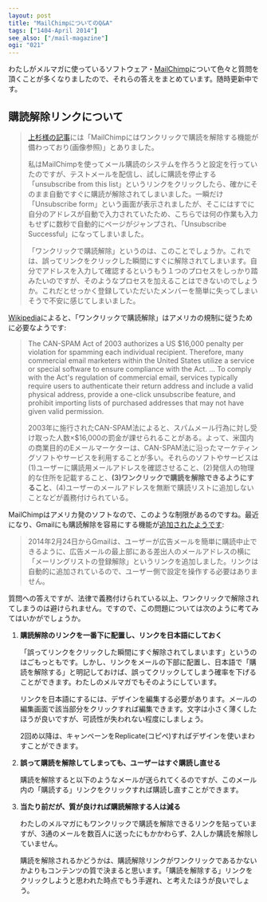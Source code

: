 ```yaml
---
layout: post
title: "MailChimpについてのQ&A"
tags: ["1404-April 2014"]
see_also: ["/mail-magazine"]
ogi: "021"
---
```


わたしがメルマガに使っているソフトウェア・[MailChimp](http://mailchimp.com/)について色々と質問を頂くことが多くなりましたので、それらの答えをまとめています。随時更新中です。

## 購読解除リンクについて

> [上杉様の記事](/mail-magazine)には「MailChimpにはワンクリックで購読を解除する機能が備わっており(画像参照)」とありました。
>
> 私はMailChimpを使ってメール購読のシステムを作ろうと設定を行っていたのですが、テストメールを配信し、試しに購読を停止する「unsubscribe from this list」というリンクをクリックしたら、確かにそのまま自動ですぐに購読が解除されてしまいました。一瞬だけ「Unsubscribe form」という画面が表示されましたが、そこにはすでに自分のアドレスが自動で入力されていたため、こちらでは何の作業も入力もせずに数秒で自動的にページがジャンプされ、「Unsubscribe Successful」になってしまいました。
>
> 「ワンクリックで購読解除」というのは、このことでしょうか。これでは、誤ってリンクをクリックした瞬間にすぐに解除されてしまいます。自分でアドレスを入力して確認するというもう１つのプロセスをしっかり踏みたいのですが、そのようなプロセスを加えることはできないのでしょうか。これだとせっかく登録していただいたメンバーを簡単に失ってしまいそうで不安に感じてしまいました。

[Wikipedia](http://en.wikipedia.org/wiki/Email_marketing)によると、「ワンクリックで購読解除」はアメリカの規制に従うために必要なようです:

> The CAN-SPAM Act of 2003 authorizes a US $16,000 penalty per violation for spamming each individual recipient. Therefore, many commercial email marketers within the United States utilize a service or special software to ensure compliance with the Act. ... To comply with the Act's regulation of commercial email, services typically require users to authenticate their return address and include a valid physical address, provide a one-click unsubscribe feature, and prohibit importing lists of purchased addresses that may not have given valid permission.
>
> 2003年に施行されたCAN-SPAM法によると、スパムメール行為に対し受け取った人数×$16,000の罰金が課せられることがある。よって、米国内の商業目的のEメールマーケターは、CAN-SPAM法に沿ったマーケティングソフトやサービスを利用することが多い。それらのソフトやサービスは(1)ユーザーに購読用メールアドレスを確認させること、(2)発信人の物理的な住所を記載すること、**(3)ワンクリックで購読を解除できるようにすること**、(4)ユーザーのメールアドレスを無断で購読リストに追加しないことなどが義務付けられている。

MailChimpはアメリカ発のソフトなので、このような制限があるのですね。最近になり、Gmailにも購読解除を容易にする機能が[追加されたようです](http://gigazine.net/news/20140224-gmail-add-unsubscribe/):

> 2014年2月24日からGmailは、ユーザーが広告メールを簡単に購読中止できるように、広告メールの最上部にある差出人のメールアドレスの横に「メーリングリストの登録解除」というリンクを追加しました。リンクは自動的に追加されているので、ユーザー側で設定を操作する必要はありません。

質問への答えですが、法律で義務付けられている以上、ワンクリックで解除されてしまうのは避けられません。ですので、この問題については次のように考てみてはいかがでしょうか。

1. **購読解除のリンクを一番下に配置し、リンクを日本語にしておく**

    「誤ってリンクをクリックした瞬間にすぐ解除されてしまいます」というのはごもっともです。しかし、リンクをメールの下部に配置し、日本語で「購読を解除する」と明記しておけば、誤ってクリックしてしまう確率を下げることができます。わたしのメルマガでもそのようにしています。

    

    リンクを日本語にするには、デザインを編集する必要があります。メールの編集画面で該当部分をクリックすれば編集できます。文字は小さく薄くしたほうが良いですが、可読性が失われない程度にしましょう。

    

    2回め以降は、キャンペーンをReplicate(コピペ)すればデザインを使いまわすことができます。

    

2. **誤って購読を解除してしまっても、ユーザーはすぐ購読し直せる**

    購読を解除すると以下のようなメールが送られてくるのですが、このメール内の「購読する」リンクをクリックすれば購読し直すことができます。

    

3. **当たり前だが、質が良ければ購読解除する人は減る**

    わたしのメルマガにもワンクリックで購読を解除できるリンクを貼っていますが、3通のメールを数百人に送ったにもかかわらず、2人しか購読を解除していません。

    

    購読を解除されるかどうかは、購読解除リンクがワンクリックであるかないかよりもコンテンツの質で決まると思います。「購読を解除する」リンクをクリックしようと思われた時点でもう手遅れ、と考えたほうが良いでしょう。

